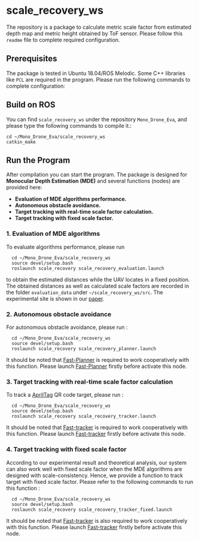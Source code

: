 # scale_recovery_ws

The repository is a package to calculate metric scale factor from estimated depth map and metric height obtained by ToF sensor. Please follow this ```readme``` file to complete required configuration.

## Prerequisites
The package is tested in Ubuntu 18.04/ROS Melodic. Some C++ libraries like ```PCL``` are required in the program. Please run the following commands to complete configuration:
<!-- ```
conda create -n py38 python=3.8
pip install robomaster==0.1.1.63
pip install rospkg
pip install pyyaml
pip install scipy
``` -->

<!-- ------------------------ FIXME!!!! ------------------------ -->
<!-- ------------------------ FIXME!!!! ------------------------ -->
<!-- ------------------------ FIXME!!!! ------------------------ -->

## Build on ROS

You can find ```scale_recovery_ws``` under the repository ```Mono_Drone_Eva```, and please type the following commands to compile it.: 

```
cd ~/Mono_Drone_Eva/scale_recovery_ws
catkin_make
```

## Run the Program

After compilation you can start the program. The package is designed for __Monocular Depth Estimation (MDE)__ and several functions (nodes) are provided here:
- __Evaluation of MDE algorithms performance.__
- __Autonomous obstacle avoidance.__
- __Target tracking with real-time scale factor calculation.__
- __Target tracking with fixed scale factor.__

### 1. Evaluation of MDE algorithms
To evaluate algorithms performance, please run
```
  cd ~/Mono_Drone_Eva/scale_recovery_ws
  source devel/setup.bash
  roslaunch scale_recovery scale_recovery_evaluation.launch 
```
<!-- ------------------------ FIXME!!!! ------------------------ -->
to obtain the estimated distances while the UAV locates in a fixed position. The obtained distances as well as calculated scale factors are recorded in the folder ```evaluation_data``` under ```~/scale_recovery_ws/src```. The experimental site is shown in our [paper](). <!-- FIX HERE -->
<!-- ------------------------ FIXME!!!! ------------------------ -->


### 2. Autonomous obstacle avoidance
For autonomous obstacle avoidance, please run :
```
  cd ~/Mono_Drone_Eva/scale_recovery_ws
  source devel/setup.bash
  roslaunch scale_recovery scale_recovery_planner.launch 
```
It should be noted that [Fast-Planner](https://github.com/npu-ius-lab/Mono_Drone_Eva/tree/main/fast_planner_ws/src/Fast-Planner) is required to work cooperatively with this function. Please launch [Fast-Planner](https://github.com/npu-ius-lab/Mono_Drone_Eva/tree/main/fast_planner_ws/src/Fast-Planner) firstly before activate this node.

### 3. Target tracking with real-time scale factor calculation
To track a [AprilTag](https://april.eecs.umich.edu/software/apriltag) QR code target, please run :
```
  cd ~/Mono_Drone_Eva/scale_recovery_ws
  source devel/setup.bash
  roslaunch scale_recovery scale_recovery_tracker.launch 
```
It should be noted that [Fast-tracker](https://github.com/npu-ius-lab/Mono_Drone_Eva/tree/main/fast_tracker_ws/src/Fast-tracker) is required to work cooperatively with this function. Please launch [Fast-tracker](https://github.com/npu-ius-lab/Mono_Drone_Eva/tree/main/fast_tracker_ws/src/Fast-tracker) firstly before activate this node.

### 4. Target tracking with fixed scale factor
According to our experimental result and theoretical analysis, our system can also work well with fixed scale factor when the MDE algorithms are designed with scale-consistency. Hence, we provide a function to track target with fixed scale factor. Please refer to the following commands to run this function :
```
  cd ~/Mono_Drone_Eva/scale_recovery_ws
  source devel/setup.bash
  roslaunch scale_recovery scale_recovery_tracker_fixed.launch 
```
It should be noted that [Fast-tracker](https://github.com/npu-ius-lab/Mono_Drone_Eva/tree/main/fast_tracker_ws/src/Fast-tracker) is also required to work cooperatively with this function. Please launch [Fast-tracker](https://github.com/npu-ius-lab/Mono_Drone_Eva/tree/main/fast_tracker_ws/src/Fast-tracker) firstly before activate this node.

<!-- For ```rmtt_driver```, please run
```
  cd ~/Mono_Drone_Eva/rmtt_driver_ws
  conda activate py38
  source devel_isolated/setup.bash
  roslaunch rmtt_driver rmtt_bringup.launch 
```
to activate the tello driver. A drone-view image window will then appear.

For ```rmtt_teleop```, if you want to get the drone off the ground and control it via keyboards, please open a new terminal and type the following commands:

```
  cd ~/Mono_Drone_Eva/rmtt_driver_ws
  conda activate py38
  source devel_isolated/setup.bash
  roslaunch rmtt_teleop rmtt_teleop_key.launch
```
or you can control the drone via joys:

```
  cd ~/Mono_Drone_Eva/rmtt_driver_ws
  conda activate py38
  source devel_isolated/setup.bash
  roslaunch rmtt_teleop rmtt_teleop_joy.launch 
``` -->
